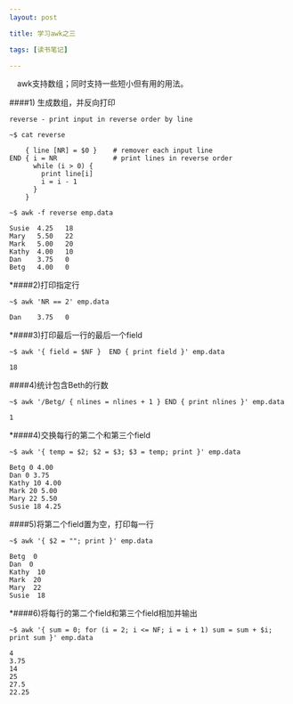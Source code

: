 ```yaml
---
layout: post

title: 学习awk之三

tags: [读书笔记]

---
```

&emsp;awk支持数组；同时支持一些短小但有用的用法。

####1) 生成数组，并反向打印

`reverse - print input in reverse order by line`

`~$ cat reverse`
    
        { line [NR] = $0 }    # remover each input line
    END { i = NR              # print lines in reverse order
          while (i > 0) {
            print line[i]
            i = i - 1
          }
        }

`~$ awk -f reverse emp.data`

    Susie  4.25   18
    Mary   5.50   22
    Mark   5.00   20
    Kathy  4.00   10
    Dan    3.75   0
    Betg   4.00   0

*####2)打印指定行

`~$ awk 'NR == 2' emp.data`

    Dan    3.75   0

*####3)打印最后一行的最后一个field

`~$ awk '{ field = $NF }  END { print field }' emp.data`

    18

####4)统计包含Beth的行数

`~$ awk '/Betg/ { nlines = nlines + 1 } END { print nlines }' emp.data`
    
    1
*####4)交换每行的第二个和第三个field

`~$ awk '{ temp = $2; $2 = $3; $3 = temp; print }' emp.data`

    Betg 0 4.00
    Dan 0 3.75
    Kathy 10 4.00
    Mark 20 5.00
    Mary 22 5.50
    Susie 18 4.25

####5)将第二个field置为空，打印每一行

`~$ awk '{ $2 = ""; print }' emp.data`

    Betg  0
    Dan  0
    Kathy  10
    Mark  20
    Mary  22
    Susie  18

*####6)将每行的第二个field和第三个field相加并输出

`~$ awk '{ sum = 0; for (i = 2; i <= NF; i = i + 1) sum = sum + $i; print sum }' emp.data`

    4
    3.75
    14
    25
    27.5
    22.25
